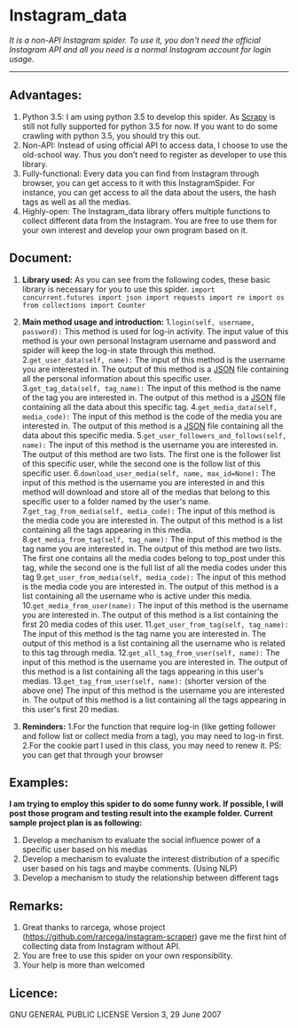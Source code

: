 **Instagram_data** 
============================================================

*It is a non-API Instagram spider. To use it, you don't need the official Instagram API and all you need is a normal Instagram account for login usage.*

----------
Advantages:
---------
1.	Python 3.5: I am using python 3.5 to develop this spider. As [Scrapy](http://scrapy.org/) is still not fully supported for python 3.5 for now. If you want to do some crawling with python 3.5, you should try this out.
2.	Non-API: Instead of using official API to access data, I choose to use the old-school way. Thus you don’t need to register as developer to use this library.
3.	Fully-functional: Every data you can find from Instagram through browser, you can get access to it with this InstagramSpider. For instance, you can get access to all the data about the users, the hash tags as well as all the medias.
4.	Highly-open: The Instagram_data library offers multiple functions to collect different data from the Instagram. You are free to use them for your own interest and develop your own program based on it.

Document:
---------
 1. **Library used:**
As you can see from the following codes, these basic library is necessary for you to use this spider.
`import concurrent.futures
import json
import requests
import re
import os
from collections import Counter`
 2. **Main method usage and introduction:**
 1.`login(self, username, password):`
 This method is used for log-in activity. The input value of this method is your own personal Instagram username and password and spider will keep the log-in state through this method.
 2.`get_user_data(self, name):` 
 The input of this method is the username you are interested in.
 The output of this method is a [JSON](http://www.json.org/) file containing all the personal information about this specific user.
 3.`get_tag_data(self, tag_name):`
 The input of this method is the name of the tag you are interested in.
 The output of this method is a [JSON](http://www.json.org/) file containing all the data about this specific tag.
 4.`get_media_data(self, media_code):`
 The input of this method is the code of the media you are interested in.
 The output of this method is a [JSON](http://www.json.org/) file containing all the data about this specific media.
 5.`get_user_followers_and_follows(self, name):`
 The input of this method is the username you are interested in.
 The output of this method are two lists. The first one is the follower list of this specific user, while the second one is the follow list of this specific user.
 6.`download_user_media(self, name, max_id=None):`
 The input of this method is the username you are interested in and this method will download and store all of the medias that belong to this specific user to a folder named by the user's name.
 7.`get_tag_from_media(self, media_code):`
 The input of this method is the media code you are interested in.
 The output of this method is a list containing all the tags appearing in this media.
 8.`get_media_from_tag(self, tag_name):`
 The input of this method is the tag name you are interested in.
 The output of this method are two lists. The first one contains all the media codes belong to top_post under this tag, while the second one is the full list of all the media codes under this tag
 9.`get_user_from_media(self, media_code):`
 The input of this method is the media code you are interested in.
 The output of this method is a list containing all the username who is active under this media.
 10.`get_media_from_user(name):`
 The input of this method is the username you are interested in.
 The output of this method is a list containing the first 20 media codes of this user.
 11.`get_user_from_tag(self, tag_name):`
 The input of this method is the tag name you are interested in.
 The output of this method is a list containing all the username who is related to this tag through media.
 12.`get_all_tag_from_user(self, name):`
 The input of this method is the username you are interested in.
 The output of this method is a list containing all the tags appearing in this user's medias.
 13.`get_tag_from_user(self, name):` (shorter version of the above one)
 The input of this method is the username you are interested in.
 The output of this method is a list containing all the tags appearing in this user's first 20 medias.
 
 
 
 3. **Reminders:**
 1.For the function that require log-in (like getting follower and follow list or collect media from a tag), you may need to log-in first.
 2.For the cookie part I used in this class, you may need to renew it. 
 PS: you can get that through your browser
 

Examples:
---------
**I am trying to employ this spider to do some funny work. If possible, I will post those program and testing result into the example folder. Current sample project plan is as following:**
1.	Develop a mechanism to evaluate the social influence power of a specific user based on his medias
2.	Develop a mechanism to evaluate the interest distribution of a specific user based on his tags and maybe comments. (Using NLP)
3.	Develop a mechanism to study the relationship between different tags


Remarks:
---------
1. Great thanks to rarcega, whose project (https://github.com/rarcega/instagram-scraper) gave me the first hint of collecting data from Instagram without API.
2. You are free to use this spider on your own responsibility.
3. Your help is more than welcomed

Licence:
--------
GNU GENERAL PUBLIC LICENSE
Version 3, 29 June 2007
